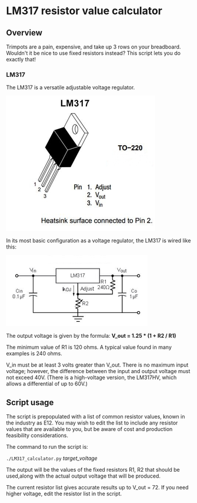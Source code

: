 # LM317 resistor value calculator


## Overview

Trimpots are a pain, expensive, and take up 3 rows on your breadboard. Wouldn't it be nice to use fixed resistors instead? This script lets you do exactly that!

### LM317

The LM317 is a versatile adjustable voltage regulator.

![LM317 TO-220](LM317.jpg)

In its most basic configuration as a voltage regulator, the LM317 is wired like this:

![LM317 simple voltage regulator](LM317-vreg-circuit.jpg)

The output voltage is given by the formula: **V_out = 1.25 * (1 + R2 / R1)**

The minimum value of R1 is 120 ohms. A typical value found in many examples is 240 ohms.

V_in must be at least 3 volts greater than V_out. There is no maximum input voltage; however, the difference between the input and output voltage must not exceed 40V. (There is a high-voltage version, the LM317HV, which allows a differential of up to 60V.)

## Script usage

The script is prepopulated with a list of common resistor values, known in the industry
as E12. You may wish to edit the list to include any resistor values that are available to you,
but be aware of cost and production feasibility considerations.

The command to run the script is:

`./LM317_calculator.py` *target_voltage*

The output will be the values of the fixed resistors R1, R2 that should be used,along with the actual output voltage that will be produced.

The current resistor list gives accurate results up to V_out = 72. If you need higher voltage, edit the resistor list in the script.
